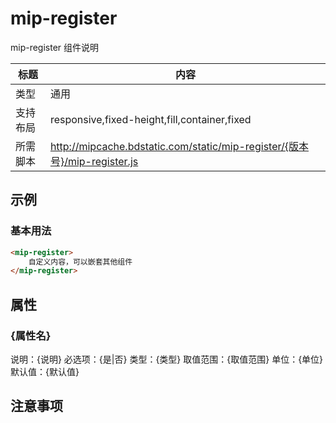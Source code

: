 # mip-register

mip-register 组件说明

标题|内容
----|----
类型|通用
支持布局|responsive,fixed-height,fill,container,fixed
所需脚本|http://mipcache.bdstatic.com/static/mip-register/{版本号}/mip-register.js

## 示例

### 基本用法
```html
<mip-register>
    自定义内容，可以嵌套其他组件
</mip-register>
```

## 属性

### {属性名}

说明：{说明}
必选项：{是|否}
类型：{类型}
取值范围：{取值范围}
单位：{单位}
默认值：{默认值}

## 注意事项

